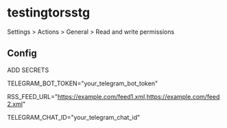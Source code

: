 # testingtorsstg

Settings > Actions > General > Read and write permissions


## Config

ADD SECRETS

TELEGRAM_BOT_TOKEN="your_telegram_bot_token"

RSS_FEED_URL="https://example.com/feed1.xml,https://example.com/feed2.xml"

TELEGRAM_CHAT_ID="your_telegram_chat_id"
